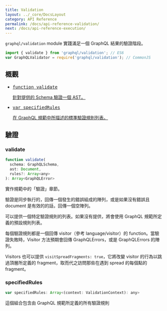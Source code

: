```yaml
---
title: Validation
layout: ../_core/DocsLayout
category: API Reference
permalink: /docs/api-reference-validation/
next: /docs/api-reference-execution/
---
```


`graphql/validation` module 實踐滿足一個 GraphQL 結果的驗證階段。

```js
import { validate } from 'graphql/validation'; // ES6
var GraphQLValidator = require('graphql/validation'); // CommonJS
```

## 概觀

<ul class="apiIndex">
  <li>
    <a href="#validate">
      <pre>function validate</pre>
      針對提供的 Schema 驗證一個 AST。
    </a>
  </li>
  <li>
    <a href="#specifiedrules">
      <pre>var specifiedRules</pre>
      在 GraphQL 規範中所描述的標準驗證規則列表。
    </a>
  </li>
</ul>

## 驗證

### validate

```js
function validate(
  schema: GraphQLSchema,
  ast: Document,
  rules?: Array<any>
): Array<GraphQLError>
```

實作規範中的「驗證」章節。

驗證是同步執行的，回傳一個發生的錯誤組成的陣列，或是如果沒有錯誤且 document 是有效的的話，回傳一個空陣列。

可以提供一個特定驗證規則的列表。如果沒有提供，將會使用 GraphQL 規範所定義的預設規則列表。

每個驗證規則都是一個回傳 visitor（參考 language/visitor）的 function。當驗證失敗時，Visitor 方法預期會回傳 GraphQLErrors，或是 GraphQLErrors 的陣列。

Visitors 也可以提供 `visitSpreadFragments: true`，它將改變 visitor 的行為以跳過頂層所定義的 fragment，取而代之訪問那些在遇到 spread 的每個點的 fragment。

### specifiedRules

```js
var specifiedRules: Array<(context: ValidationContext): any>
```

這個組合包含由 GraphQL 規範所定義的所有驗證規則
